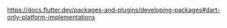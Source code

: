 https://docs.flutter.dev/packages-and-plugins/developing-packages#dart-only-platform-implementations
